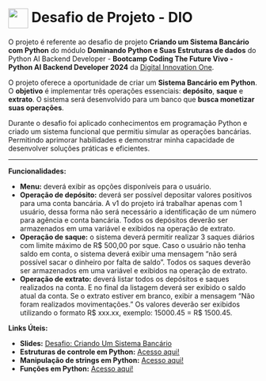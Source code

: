<h1>
    <a href="https://www.dio.me/">
     <img align="center" width="40px" src="https://hermes.digitalinnovation.one/assets/diome/logo-minimized.png"></a>
    <span> Desafio de Projeto - DIO</span>
</h1>

O projeto é referente ao desafio de projeto **Criando um Sistema Bancário com Python** do módulo **Dominando Python e Suas Estruturas de dados** do Python AI Backend Developer - **Bootcamp Coding The Future Vivo - Python AI Backend Developer 2024** da [Digital Innovation One](https://www.dio.me/).

O projeto oferece a oportunidade de criar um **Sistema Bancário em Python**. 
O **objetivo** é implementar três operações essenciais: **depósito**, **saque** e **extrato**.
O sistema será desenvolvido para um banco que **busca monetizar suas operações**.

Durante o desafio foi aplicado conhecimentos em programação Python e criado um sistema funcional que permitiu simular as operações bancárias. Permitindo aprimorar habilidades e demonstrar minha capacidade de desenvolver soluções práticas e eficientes.

---

**Funcionalidades:**
- **Menu:** deverá exibir as opções disponíveis para o usuário.
- **Operação de depósito:** deverá ser possível depositar valores positivos para uma conta bancária. A v1 do projeto irá trabalhar apenas com 1 usuário, dessa forma não será necessário a identificação de um número para agência e conta bancária. Todos os depósitos deverão ser armazenados em uma variável e exibidos na operação de extrato.
- **Operação de saque:** o sistema deverá permitir realizar 3 saques diários com limite máximo de R$ 500,00 por sque. Caso o usuário não tenha saldo em conta, o sistema deverá exibir uma mensagem “não será possível sacar o dinheiro por falta de saldo”. Todos os saques deverão ser armazenados em uma variável e exibidos na operação de extrato.
- **Operação de extrato:** deverá listar todos os depósitos e saques realizados na conta. E no final da listagem deverá ser exibido o saldo atual da conta. Se o extrato estiver em branco, exibir a mensagem “Não foram realizados movimentações.” Os valores deverão ser exibidos utilizando o formato R$ xxx.xx, exemplo: 15000.45 = R$ 1500.45.


**Links Úteis:**

- **Slides:** [Desafio: Criando Um Sistema Bancário](http://academiapme-my.sharepoint.com/:p:/g/personal/kawan_dio_me/Ef-dMEJYq9BPotZQso7LUCwBJd7gDqCC2SYlUYx0ayrGNQ?e=G79e2L)
- **Estruturas de controle em Python:** [Acesso aqui!](https://www.w3schools.com/python/python_conditions.asp)
- **Manipulação de strings em Python:** [Acesso aqui!](https://www.w3schools.com/python/python_strings.asp)
- **Funções em Python:** [Acesso aqui!](https://www.w3schools.com/python/python_strings.asp)
